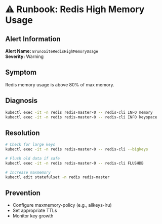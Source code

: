 # ⚠️ Runbook: Redis High Memory Usage

## Alert Information
**Alert Name:** `BrunoSiteRedisHighMemoryUsage`  
**Severity:** Warning  

## Symptom
Redis memory usage is above 80% of max memory.

## Diagnosis
```bash
kubectl exec -it -n redis redis-master-0 -- redis-cli INFO memory
kubectl exec -it -n redis redis-master-0 -- redis-cli INFO keyspace
```

## Resolution
```bash
# Check for large keys
kubectl exec -it -n redis redis-master-0 -- redis-cli --bigkeys

# Flush old data if safe
kubectl exec -it -n redis redis-master-0 -- redis-cli FLUSHDB

# Increase maxmemory
kubectl edit statefulset -n redis redis-master
```

## Prevention
- Configure maxmemory-policy (e.g., allkeys-lru)
- Set appropriate TTLs
- Monitor key growth
